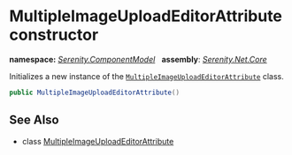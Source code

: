 # MultipleImageUploadEditorAttribute constructor
**namespace:** *[Serenity.ComponentModel](../../README.md#serenity.componentmodel-namespace)*   **assembly**: *[Serenity.Net.Core](../../README.md)*

Initializes a new instance of the [`MultipleImageUploadEditorAttribute`](../MultipleImageUploadEditorAttribute.md) class.

```csharp
public MultipleImageUploadEditorAttribute()
```

## See Also

* class [MultipleImageUploadEditorAttribute](../MultipleImageUploadEditorAttribute.md)